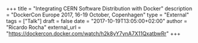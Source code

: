 +++
title = "Integrating CERN Software Distribution with Docker"
description = "DockerCon Europe 2017, 16-19 October, Copenhagen"
type = "External"
tags = ["Talk"]
draft = false
date = "2017-10-19T13:05:00+02:00"
author = "Ricardo Rocha"
external_url = "https://dockercon.docker.com/watch/h2k8yY7ynA7X11QxatbwRr"
+++
